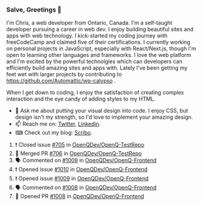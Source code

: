 ### Salve, Greetings 👋

I'm Chris, a web developer from Ontario, Canada. I'm a self-taught developer pursuing a career in web dev. I enjoy building beautiful sites and apps with web technology.
I kick-started my coding journey with freeCodeCamp and claimed five of their certifications.  I currently working on personal projects in JavaScript, especially with React/Next.js, though I'm open to learning other languages and frameworks. I love the web platform and I'm excited by the powerful technolgies which can developers can efficiently build amazing sites and apps with. Lately I've been getting my feet wet with larger projects by contributing to https://github.com/Automattic/wp-calypso .

When I get down to coding, I enjoy the satisfaction of creating complex interaction and the eye candy of adding styles to my HTML. 

- 💬 Ask me about putting your visual design into code. I enjoy CSS, but design isn't my strength, so I'd love to implement your amazing design.
- 📫 Reach me on: [Twitter](https://twitter.com/Christo28120856), [Linkedin](https://www.linkedin.com/in/christopher-stevers-07b9a5204/).
- ⌨ Check out my blog: [Scribo](https://christopherstevers.cf).
<!--
**Christopher-Stevers/Christopher-Stevers** is a ✨ _special_ ✨ repository because its `README.md` (this file) appears on your GitHub profile.

Here are some ideas to get you started:

- 🔭 I’m currently working on ...
- 🌱 I’m currently learning ...
- 👯 I’m looking to collaborate on ...
- 🤔 I’m looking for help with ...
- 😄 Pronouns: ...
- ⚡ Fun fact: ...
-->

<!--START_SECTION:activity-->
1. ❗️ Closed issue [#705](https://github.com/OpenQDev/OpenQ-TestRepo/issues/705) in [OpenQDev/OpenQ-TestRepo](https://github.com/OpenQDev/OpenQ-TestRepo)
2. 🎉 Merged PR [#706](https://github.com/OpenQDev/OpenQ-TestRepo/pull/706) in [OpenQDev/OpenQ-TestRepo](https://github.com/OpenQDev/OpenQ-TestRepo)
3. 🗣 Commented on [#1009](https://github.com/OpenQDev/OpenQ-Frontend/issues/1009) in [OpenQDev/OpenQ-Frontend](https://github.com/OpenQDev/OpenQ-Frontend)
4. ❗️ Opened issue [#1010](https://github.com/OpenQDev/OpenQ-Frontend/issues/1010) in [OpenQDev/OpenQ-Frontend](https://github.com/OpenQDev/OpenQ-Frontend)
5. ❗️ Opened issue [#1009](https://github.com/OpenQDev/OpenQ-Frontend/issues/1009) in [OpenQDev/OpenQ-Frontend](https://github.com/OpenQDev/OpenQ-Frontend)
6. 🗣 Commented on [#1008](https://github.com/OpenQDev/OpenQ-Frontend/issues/1008) in [OpenQDev/OpenQ-Frontend](https://github.com/OpenQDev/OpenQ-Frontend)
7. 💪 Opened PR [#1008](https://github.com/OpenQDev/OpenQ-Frontend/pull/1008) in [OpenQDev/OpenQ-Frontend](https://github.com/OpenQDev/OpenQ-Frontend)
<!--END_SECTION:activity-->
